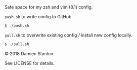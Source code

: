 Safe space for my zsh and vim (8.1) config.

`push.sh` to write config to GitHub
```sh
$ ./push.sh
```

`pull.sh` to overwrite existing config / install new config locally.
```sh
$ ./pull.sh
```


© 2018 Damien Stanton

See LICENSE for details.

